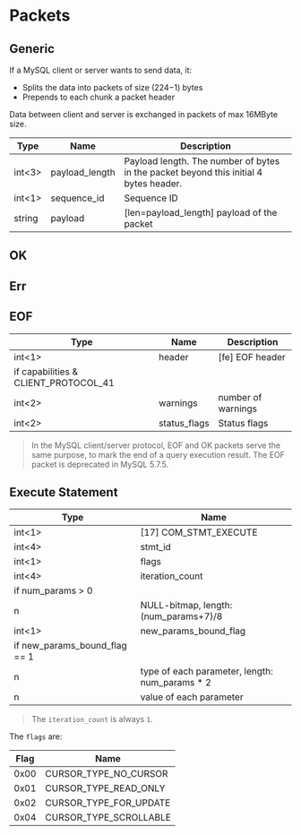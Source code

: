 # Packets

## Generic

If a MySQL client or server wants to send data, it:

- Splits the data into packets of size (224−1) bytes
- Prepends to each chunk a packet header

Data between client and server is exchanged in packets of max 16MByte size. 

| Type        | Name           | Description                                                                           |
|-------------|----------------|---------------------------------------------------------------------------------------|
| int<3>      | payload_length | Payload length. The number of bytes in the packet beyond this initial 4 bytes header. |
| int<1>      | sequence_id    | Sequence ID                                                                           |
| string<var> | payload        | [len=payload_length] payload of the packet                                            |

## OK

## Err

## EOF

| Type                                 | Name         | Description        |
|--------------------------------------|--------------|--------------------|
| int<1>                               | header       | [fe] EOF header    |
| if capabilities & CLIENT_PROTOCOL_41 |              |                    |
| int<2>                               | warnings     | number of warnings |
| int<2>                               | status_flags | Status flags       |

> In the MySQL client/server protocol, EOF and OK packets serve the same purpose, to mark the end of a query execution result. The EOF packet is deprecated in MySQL 5.7.5.

## Execute Statement

| Type                          | Name                                           |
|-------------------------------|------------------------------------------------|
| int<1>                        | [17] COM_STMT_EXECUTE                          |
| int<4>                        | stmt_id                                        |
| int<1>                        | flags                                          |
| int<4>                        | iteration_count                                |
| if num_params > 0             |                                                |
| n                             | NULL-bitmap, length: (num_params+7)/8          |
| int<1>                        | new_params_bound_flag                          |
| if new_params_bound_flag == 1 |                                                |
| n                             | type of each parameter, length: num_params * 2 |
| n                             | value of each parameter                        |

> The `iteration_count` is always `1`.

The `flags` are:

| Flag | Name                   |
|------|------------------------|
| 0x00 | CURSOR_TYPE_NO_CURSOR  |
| 0x01 | CURSOR_TYPE_READ_ONLY  |
| 0x02 | CURSOR_TYPE_FOR_UPDATE |
| 0x04 | CURSOR_TYPE_SCROLLABLE |